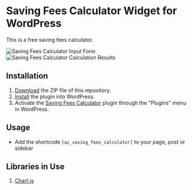 # Saving Fees Calculator Widget for WordPress

This is a free saving fees calculator.

![Saving Fees Calculator Input Form](/assets/images/input-form.png "Saving Fees Calculator Input Form")
![Saving Fees Calculator Calculation Results](/assets/images/output-results.png "Saving Fees Calculator Calculation Results")

## Installation

1. [Download](https://github.com/ashen-coder/saving-fees-calculator) the ZIP file of this repository.
2. [Install](https://wordpress.com/support/plugins/install-a-plugin/#install-a-plugin-with-a-zip-file) the plugin into WordPress.
3. Activate the [Saving Fees Calculator](https://ashen-coder.github.io/saving-fees-calculator/ "Saving Fees Calculator Homepage") plugin through the "Plugins" menu in WordPress.

## Usage

* Add the shortcode `[ac_saving_fees_calculator]` to your page, post or sidebar

## Libraries in Use

1. [Chart.js](https://www.chartjs.org/)
